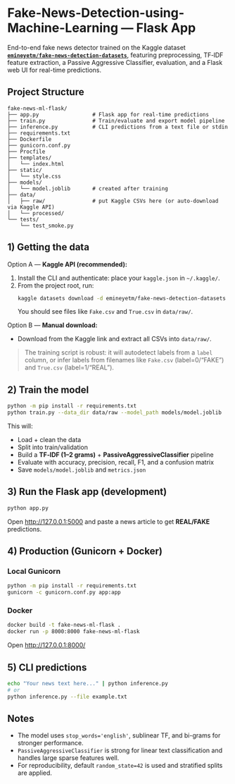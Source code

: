 # Fake-News-Detection-using-Machine-Learning — Flask App

End-to-end fake news detector trained on the Kaggle dataset
**[`emineyetm/fake-news-detection-datasets`](https://www.kaggle.com/datasets/emineyetm/fake-news-detection-datasets)**,
featuring preprocessing, TF‑IDF feature extraction, a Passive Aggressive Classifier, evaluation,
and a Flask web UI for real-time predictions.

## Project Structure
```
fake-news-ml-flask/
├── app.py                 # Flask app for real-time predictions
├── train.py               # Train/evaluate and export model pipeline
├── inference.py           # CLI predictions from a text file or stdin
├── requirements.txt
├── Dockerfile
├── gunicorn.conf.py
├── Procfile
├── templates/
│   └── index.html
├── static/
│   └── style.css
├── models/
│   └── model.joblib       # created after training
├── data/
│   ├── raw/               # put Kaggle CSVs here (or auto-download via Kaggle API)
│   └── processed/
└── tests/
    └── test_smoke.py
```

## 1) Getting the data

Option A — **Kaggle API (recommended):**
1. Install the CLI and authenticate: place your `kaggle.json` in `~/.kaggle/`.
2. From the project root, run:
   ```bash
   kaggle datasets download -d emineyetm/fake-news-detection-datasets -p data/raw -unzip
   ```
   You should see files like `Fake.csv` and `True.csv` in `data/raw/`.

Option B — **Manual download:**
- Download from the Kaggle link and extract all CSVs into `data/raw/`.

> The training script is robust: it will autodetect labels from a `label` column,
> or infer labels from filenames like `Fake.csv` (label=0/“FAKE”) and `True.csv` (label=1/“REAL”).

## 2) Train the model
```bash
python -m pip install -r requirements.txt
python train.py --data_dir data/raw --model_path models/model.joblib
```
This will:
- Load + clean the data
- Split into train/validation
- Build a **TF‑IDF (1–2 grams)** + **PassiveAggressiveClassifier** pipeline
- Evaluate with accuracy, precision, recall, F1, and a confusion matrix
- Save `models/model.joblib` and `metrics.json`

## 3) Run the Flask app (development)
```bash
python app.py
```
Open http://127.0.0.1:5000 and paste a news article to get **REAL/FAKE** predictions.

## 4) Production (Gunicorn + Docker)

### Local Gunicorn
```bash
python -m pip install -r requirements.txt
gunicorn -c gunicorn.conf.py app:app
```

### Docker
```bash
docker build -t fake-news-ml-flask .
docker run -p 8000:8000 fake-news-ml-flask
```
Open http://127.0.0.1:8000/

## 5) CLI predictions
```bash
echo "Your news text here..." | python inference.py
# or
python inference.py --file example.txt
```

## Notes
- The model uses `stop_words='english'`, sublinear TF, and bi-grams for stronger performance.
- `PassiveAggressiveClassifier` is strong for linear text classification and handles large sparse features well.
- For reproducibility, default `random_state=42` is used and stratified splits are applied.

